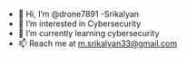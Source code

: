 - 👋 Hi, I’m @drone7891 -Srikalyan
- 👀 I’m interested in Cybersecurity
- 🌱 I’m currently learning cybersecurity
- 📫 Reach me at m.srikalyan33@gmail.com

<!---
drone7891/drone7891 is a ✨ special ✨ repository because its `README.md` (this file) appears on your GitHub profile.
You can click the Preview link to take a look at your changes.
--->
